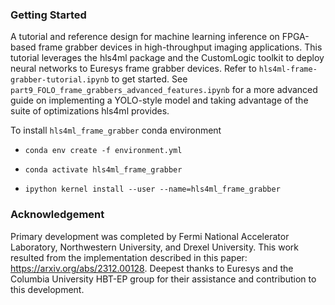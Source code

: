 ### Getting Started

A tutorial and reference design for machine learning inference on FPGA-based frame grabber devices in high-throughput imaging applications. This tutorial leverages the hls4ml package and the CustomLogic toolkit to deploy neural networks to Euresys frame grabber devices. Refer to ```hls4ml-frame-grabber-tutorial.ipynb``` to get started. See ```part9_FOLO_frame_grabbers_advanced_features.ipynb``` for a more advanced guide on implementing a YOLO-style model and taking advantage of the suite of optimizations hls4ml provides.


To install ```hls4ml_frame_grabber``` conda environment

- ```conda env create -f environment.yml```

- ```conda activate hls4ml_frame_grabber```

- ```ipython kernel install --user --name=hls4ml_frame_grabber```


### Acknowledgement

Primary development was completed by Fermi National Accelerator Laboratory, Northwestern University, and Drexel University. This work resulted from the implementation described in this paper: https://arxiv.org/abs/2312.00128. Deepest thanks to Euresys and the Columbia University HBT-EP group for their assistance and contribution to this development.
